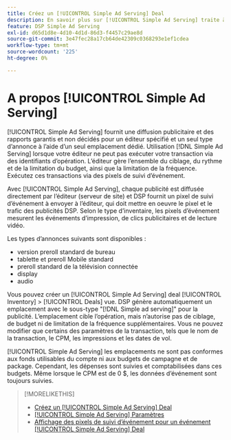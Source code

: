 ```yaml
---
title: Créez un [!UICONTROL Simple Ad Serving] Deal
description: En savoir plus sur [!UICONTROL Simple Ad Serving] traite à l’aide de pixels de suivi d’événement.
feature: DSP Simple Ad Serving
exl-id: d65d1d8e-4d10-4d1d-86d3-f4457c29ae8d
source-git-commit: 3e47fec28a17cb64de42309c0368293e1ef1cdea
workflow-type: tm+mt
source-wordcount: '225'
ht-degree: 0%

---
```


# A propos [!UICONTROL Simple Ad Serving]

[!UICONTROL Simple Ad Serving] fournit une diffusion publicitaire et des rapports garantis et non décidés pour un éditeur spécifié et un seul type d’annonce à l’aide d’un seul emplacement dédié. Utilisation [!DNL Simple Ad Serving] lorsque votre éditeur ne peut pas exécuter votre transaction via des identifiants d’opération. L’éditeur gère l’ensemble du ciblage, du rythme et de la limitation du budget, ainsi que la limitation de la fréquence. Exécutez ces transactions via des pixels de suivi d’événement.

Avec [!UICONTROL Simple Ad Serving], chaque publicité est diffusée directement par l’éditeur (serveur de site) et DSP fournit un pixel de suivi d’événement à envoyer à l’éditeur, qui doit mettre en oeuvre le pixel et le trafic des publicités DSP. Selon le type d’inventaire, les pixels d’événement mesurent les événements d’impression, de clics publicitaires et de lecture vidéo.

Les types d’annonces suivants sont disponibles :

* version preroll standard de bureau
* tablette et preroll Mobile standard
* preroll standard de la télévision connectée
* display
* audio

Vous pouvez créer un [!UICONTROL Simple Ad Serving] deal [!UICONTROL Inventory] > [!UICONTROL Deals] vue. DSP génère automatiquement un emplacement avec le sous-type &quot;[!DNL Simple ad serving]&quot; pour la publicité. L’emplacement cible l’opération, mais n’autorise pas de ciblage, de budget ni de limitation de la fréquence supplémentaires. Vous ne pouvez modifier que certains des paramètres de la transaction, tels que le nom de la transaction, le CPM, les impressions et les dates de vol.<!-- If you need multiple tracking tags for a [!UICONTROL Simple Ad Serving] deal, create a duplicate deal. -->

[!UICONTROL Simple Ad Serving] les emplacements ne sont pas conformes aux fonds utilisables du compte ni aux budgets de campagne et de package. Cependant, les dépenses sont suivies et comptabilisées dans ces budgets. Même lorsque le CPM est de 0 $, les données d’événement sont toujours suivies.

>[!MORELIKETHIS]
>
>* [Créez un [!UICONTROL Simple Ad Serving] Deal](simple-deal-create.md)
>* [[!UICONTROL Simple Ad Serving] Paramètres](simple-deal-settings.md)
>* [Affichage des pixels de suivi d’événement pour un événement [!UICONTROL Simple Ad Serving] Deal](simple-deal-show-pixels.md)

